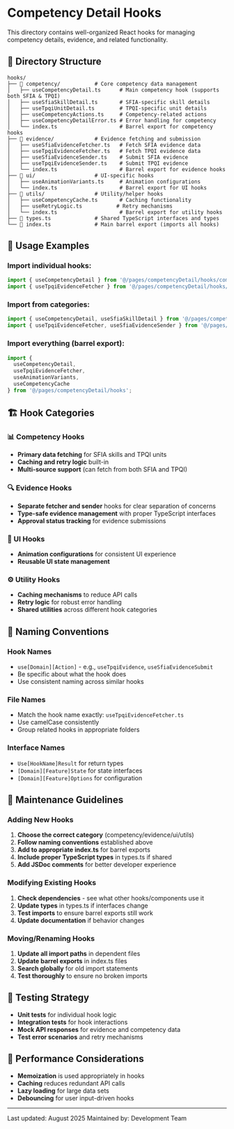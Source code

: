 # Competency Detail Hooks

This directory contains well-organized React hooks for managing competency details, evidence, and related functionality.

## 📁 Directory Structure

```
hooks/
├── 📁 competency/           # Core competency data management
│   ├── useCompetencyDetail.ts      # Main competency hook (supports both SFIA & TPQI)
│   ├── useSfiaSkillDetail.ts       # SFIA-specific skill details
│   ├── useTpqiUnitDetail.ts        # TPQI-specific unit details
│   ├── useCompetencyActions.ts     # Competency-related actions
│   ├── useCompetencyDetailError.ts # Error handling for competency
│   └── index.ts                    # Barrel export for competency hooks
├── 📁 evidence/             # Evidence fetching and submission
│   ├── useSfiaEvidenceFetcher.ts   # Fetch SFIA evidence data
│   ├── useTpqiEvidenceFetcher.ts   # Fetch TPQI evidence data
│   ├── useSfiaEvidenceSender.ts    # Submit SFIA evidence
│   ├── useTpqiEvidenceSender.ts    # Submit TPQI evidence
│   └── index.ts                    # Barrel export for evidence hooks
├── 📁 ui/                   # UI-specific hooks
│   ├── useAnimationVariants.ts     # Animation configurations
│   └── index.ts                    # Barrel export for UI hooks
├── 📁 utils/                # Utility/helper hooks
│   ├── useCompetencyCache.ts       # Caching functionality
│   ├── useRetryLogic.ts           # Retry mechanisms
│   └── index.ts                    # Barrel export for utility hooks
├── 📄 types.ts              # Shared TypeScript interfaces and types
└── 📄 index.ts              # Main barrel export (imports all hooks)
```

## 🎯 Usage Examples

### Import individual hooks:
```typescript
import { useCompetencyDetail } from '@/pages/competencyDetail/hooks/competency';
import { useTpqiEvidenceFetcher } from '@/pages/competencyDetail/hooks/evidence';
```

### Import from categories:
```typescript
import { useCompetencyDetail, useSfiaSkillDetail } from '@/pages/competencyDetail/hooks/competency';
import { useTpqiEvidenceFetcher, useSfiaEvidenceSender } from '@/pages/competencyDetail/hooks/evidence';
```

### Import everything (barrel export):
```typescript
import { 
  useCompetencyDetail, 
  useTpqiEvidenceFetcher,
  useAnimationVariants,
  useCompetencyCache
} from '@/pages/competencyDetail/hooks';
```

## 🏗️ Hook Categories

### 📊 Competency Hooks
- **Primary data fetching** for SFIA skills and TPQI units
- **Caching and retry logic** built-in
- **Multi-source support** (can fetch from both SFIA and TPQI)

### 🔍 Evidence Hooks
- **Separate fetcher and sender** hooks for clear separation of concerns
- **Type-safe evidence management** with proper TypeScript interfaces
- **Approval status tracking** for evidence submissions

### 🎨 UI Hooks
- **Animation configurations** for consistent UI experience
- **Reusable UI state management**

### ⚙️ Utility Hooks
- **Caching mechanisms** to reduce API calls
- **Retry logic** for robust error handling
- **Shared utilities** across different hook categories

## 📝 Naming Conventions

### Hook Names
- `use[Domain][Action]` - e.g., `useTpqiEvidence`, `useSfiaEvidenceSubmit`
- Be specific about what the hook does
- Use consistent naming across similar hooks

### File Names
- Match the hook name exactly: `useTpqiEvidenceFetcher.ts`
- Use camelCase consistently
- Group related hooks in appropriate folders

### Interface Names
- `Use[HookName]Result` for return types
- `[Domain][Feature]State` for state interfaces  
- `[Domain][Feature]Options` for configuration

## 🔧 Maintenance Guidelines

### Adding New Hooks
1. **Choose the correct category** (competency/evidence/ui/utils)
2. **Follow naming conventions** established above
3. **Add to appropriate index.ts** for barrel exports
4. **Include proper TypeScript types** in types.ts if shared
5. **Add JSDoc comments** for better developer experience

### Modifying Existing Hooks
1. **Check dependencies** - see what other hooks/components use it
2. **Update types** in types.ts if interfaces change
3. **Test imports** to ensure barrel exports still work
4. **Update documentation** if behavior changes

### Moving/Renaming Hooks
1. **Update all import paths** in dependent files
2. **Update barrel exports** in index.ts files
3. **Search globally** for old import statements
4. **Test thoroughly** to ensure no broken imports

## 🧪 Testing Strategy
- **Unit tests** for individual hook logic
- **Integration tests** for hook interactions
- **Mock API responses** for evidence and competency data
- **Test error scenarios** and retry mechanisms

## 🚀 Performance Considerations
- **Memoization** is used appropriately in hooks
- **Caching** reduces redundant API calls
- **Lazy loading** for large data sets
- **Debouncing** for user input-driven hooks

---

Last updated: August 2025
Maintained by: Development Team
